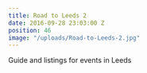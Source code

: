 ```yaml
---
title: Road to Leeds 2
date: 2016-09-28 23:03:00 Z
position: 46
image: "/uploads/Road-to-Leeds-2.jpg"
---
```


Guide and listings for events in Leeds